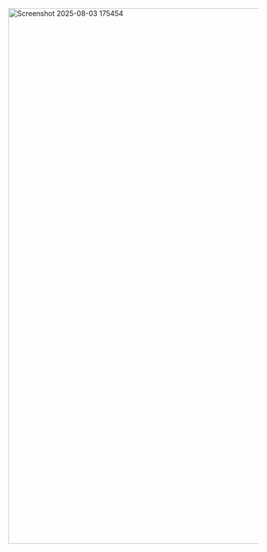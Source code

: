 <img width="1912" height="1079" alt="Screenshot 2025-08-03 175454" src="https://github.com/user-attachments/assets/9c75cee9-79ce-4073-9819-1780c6a09dfc" />
